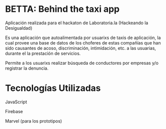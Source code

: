 # BETTA: Behind the taxi app

Aplicación realizada para el hackaton de Laboratoria.la (Hackeando la Desigualdad)

Es una aplicación que autoalimentada por usuarixs de taxis de aplicación, la cual provee una base de datos de los choferes de estas compañías que han sido causantes de acoso, discriminación, intimidación, etc. a las usuarias, durante el la prestación de servicios.

Permite a los usuarixs realizar búsqueda de conductores por empresas y/o registrar la denuncia.

# Tecnologías Utilizadas
JavaScript

Firebase

Marvel (para los prototipos)
